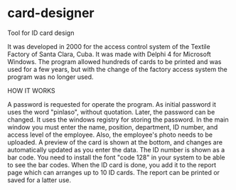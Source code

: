 # card-designer
Tool for ID card design

It was developed in 2000 for the access control system of the Textile Factory of Santa Clara, Cuba. It was made with Delphi 4 for Microsoft Windows. The program allowed hundreds of cards to be printed and was used for a few years, but with the change of the factory access system the program was no longer used.

HOW IT WORKS

A password is requested for operate the program. As initial password it uses the word "pinlaso", without quotation. Later, the password can be changed. It uses the windows registry for storing the password. In the main window you must enter the name, position, department, ID number, and access level of the employee. Also, the employee's photo needs to be uploaded. A preview of the card is shown at the bottom, and changes are automatically updated as you enter the data. The ID number is shown as a bar code. You need to install the font "code 128" in your system to be able to see the bar codes. When the ID card is done, you add it to the report page which can arranges up to 10 ID cards. The report can be printed or saved for a latter use. 
